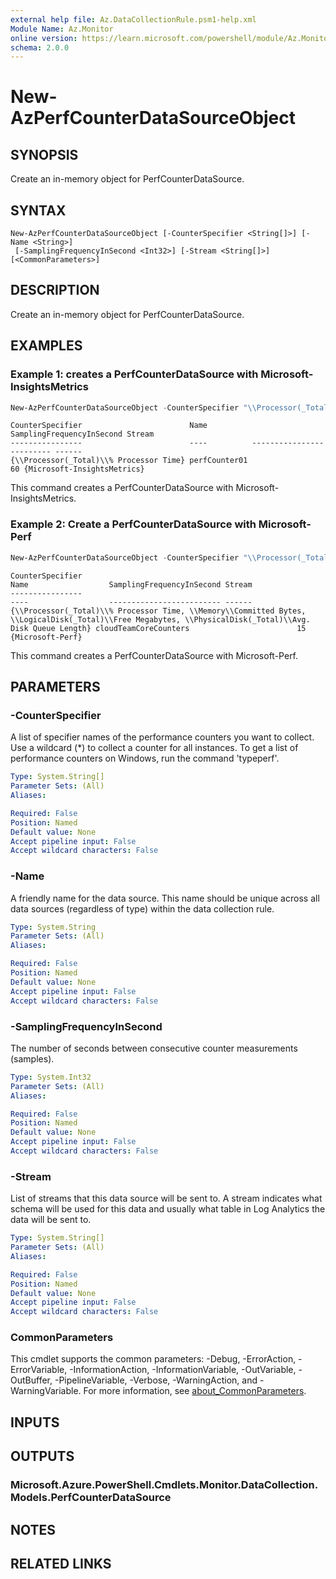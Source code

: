 ```yaml
---
external help file: Az.DataCollectionRule.psm1-help.xml
Module Name: Az.Monitor
online version: https://learn.microsoft.com/powershell/module/Az.Monitor/new-azperfcounterdatasourceobject
schema: 2.0.0
---
```


# New-AzPerfCounterDataSourceObject

## SYNOPSIS
Create an in-memory object for PerfCounterDataSource.

## SYNTAX

```
New-AzPerfCounterDataSourceObject [-CounterSpecifier <String[]>] [-Name <String>]
 [-SamplingFrequencyInSecond <Int32>] [-Stream <String[]>] [<CommonParameters>]
```

## DESCRIPTION
Create an in-memory object for PerfCounterDataSource.

## EXAMPLES

### Example 1: creates a PerfCounterDataSource with Microsoft-InsightsMetrics
```powershell
New-AzPerfCounterDataSourceObject -CounterSpecifier "\\Processor(_Total)\\% Processor Time" -Name perfCounter01 -SamplingFrequencyInSecond 60 -Stream Microsoft-InsightsMetrics
```

```output
CounterSpecifier                        Name          SamplingFrequencyInSecond Stream
----------------                        ----          ------------------------- ------
{\\Processor(_Total)\\% Processor Time} perfCounter01                        60 {Microsoft-InsightsMetrics}
```

This command creates a PerfCounterDataSource with Microsoft-InsightsMetrics.

### Example 2: Create a PerfCounterDataSource with Microsoft-Perf
```powershell
New-AzPerfCounterDataSourceObject -CounterSpecifier "\\Processor(_Total)\\% Processor Time","\\Memory\\Committed Bytes","\\LogicalDisk(_Total)\\Free Megabytes","\\PhysicalDisk(_Total)\\Avg. Disk Queue Length" -Name cloudTeamCoreCounters -SamplingFrequencyInSecond 15 -Stream Microsoft-Perf
```

```output
CounterSpecifier                                                                                                                                          Name                  SamplingFrequencyInSecond Stream
----------------                                                                                                                                          ----                  ------------------------- ------
{\\Processor(_Total)\\% Processor Time, \\Memory\\Committed Bytes, \\LogicalDisk(_Total)\\Free Megabytes, \\PhysicalDisk(_Total)\\Avg. Disk Queue Length} cloudTeamCoreCounters                        15 {Microsoft-Perf}
```

This command creates a PerfCounterDataSource with Microsoft-Perf.

## PARAMETERS

### -CounterSpecifier
A list of specifier names of the performance counters you want to collect.
        Use a wildcard (*) to collect a counter for all instances.
        To get a list of performance counters on Windows, run the command 'typeperf'.

```yaml
Type: System.String[]
Parameter Sets: (All)
Aliases:

Required: False
Position: Named
Default value: None
Accept pipeline input: False
Accept wildcard characters: False
```

### -Name
A friendly name for the data source.
        This name should be unique across all data sources (regardless of type) within the data collection rule.

```yaml
Type: System.String
Parameter Sets: (All)
Aliases:

Required: False
Position: Named
Default value: None
Accept pipeline input: False
Accept wildcard characters: False
```

### -SamplingFrequencyInSecond
The number of seconds between consecutive counter measurements (samples).

```yaml
Type: System.Int32
Parameter Sets: (All)
Aliases:

Required: False
Position: Named
Default value: None
Accept pipeline input: False
Accept wildcard characters: False
```

### -Stream
List of streams that this data source will be sent to.
        A stream indicates what schema will be used for this data and usually what table in Log Analytics the data will be sent to.

```yaml
Type: System.String[]
Parameter Sets: (All)
Aliases:

Required: False
Position: Named
Default value: None
Accept pipeline input: False
Accept wildcard characters: False
```

### CommonParameters
This cmdlet supports the common parameters: -Debug, -ErrorAction, -ErrorVariable, -InformationAction, -InformationVariable, -OutVariable, -OutBuffer, -PipelineVariable, -Verbose, -WarningAction, and -WarningVariable. For more information, see [about_CommonParameters](http://go.microsoft.com/fwlink/?LinkID=113216).

## INPUTS

## OUTPUTS

### Microsoft.Azure.PowerShell.Cmdlets.Monitor.DataCollection.Models.PerfCounterDataSource

## NOTES

## RELATED LINKS
